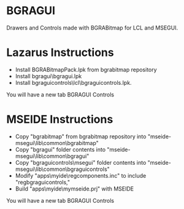 # BGRAGUI

Drawers and Controls made with BGRABitmap for LCL and MSEGUI.

# Lazarus Instructions

* Install BGRABitmapPack.lpk from bgrabitmap repository
* Install bgragui\bgragui.lpk
* Install bgraguicontrols\lcl\bgraguicontrols.lpk.

You will have a new tab BGRAGUI Controls

# MSEIDE Instructions

* Copy "bgrabitmap" from bgrabitmap repository into "mseide-msegui\lib\common\bgrabitmap\"
* Copy "bgragui" folder contents into "mseide-msegui\lib\common\bgragui\"
* Copy "bgraguicontrols\msegui\" folder contents into "mseide-msegui\lib\common\bgraguicontrols\"
* Modify "apps\myide\regcomponents.inc" to include "regbgraguicontrols,"
* Build "apps\myide\mymseide.prj" with MSEIDE

You will have a new tab BGRAGUI Controls